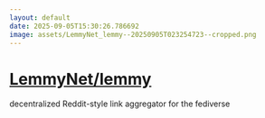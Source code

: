 ```yaml
---
layout: default
date: 2025-09-05T15:30:26.786692
image: assets/LemmyNet_lemmy--20250905T023254723--cropped.png
---
```


# [LemmyNet/lemmy](https://github.com/LemmyNet/lemmy)

decentralized Reddit-style link aggregator for the fediverse
